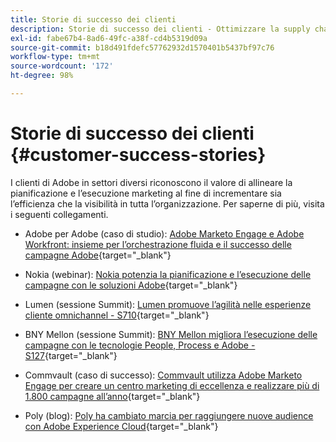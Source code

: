 ```yaml
---
title: Storie di successo dei clienti
description: Storie di successo dei clienti - Ottimizzare la supply chain per campagne marketing con Marketo e Workfront
exl-id: fabe67b4-8ad6-49fc-a38f-cd4b5319d09a
source-git-commit: b18d491fdefc57762932d1570401b5437bf97c76
workflow-type: tm+mt
source-wordcount: '172'
ht-degree: 98%

---
```


# Storie di successo dei clienti {#customer-success-stories}

I clienti di Adobe in settori diversi riconoscono il valore di allineare la pianificazione e l’esecuzione marketing al fine di incrementare sia l’efficienza che la visibilità in tutta l’organizzazione. Per saperne di più, visita i seguenti collegamenti.

* Adobe per Adobe (caso di studio): [Adobe Marketo Engage e Adobe Workfront: insieme per l’orchestrazione fluida e il successo delle campagne Adobe](https://business.adobe.com/customer-success-stories/adobe-campaign-orchestration-case-study){target="_blank"}

* Nokia (webinar): [Nokia potenzia la pianificazione e l’esecuzione delle campagne con le soluzioni Adobe](https://engage.adobe.com/MarWF22Q4WBR-Registration.html){target="_blank"}

* Lumen (sessione Summit): [Lumen promuove l’agilità nelle esperienze cliente omnichannel - S710](https://business.adobe.com/summit/2022/sessions/how-lumen-drives-agility-for-omnichannel-customer-s710.html){target="_blank"}

* BNY Mellon (sessione Summit): [BNY Mellon migliora l’esecuzione delle campagne con le tecnologie People, Process e Adobe - S127](https://business.adobe.com/events/experience-makers-live/2022/sessions/how-bny-mellon-improved-campaign-execution-with-pe-s127.html){target="_blank"}

* Commvault (caso di successo): [Commvault utilizza Adobe Marketo Engage per creare un centro marketing di eccellenza e realizzare più di 1.800 campagne all’anno](https://business.adobe.com/customer-success-stories/commvault-case-study){target="_blank"}

* Poly (blog): [Poly ha cambiato marcia per raggiungere nuove audience con Adobe Experience Cloud](https://business.adobe.com/blog/basics/how-poly-shifted-gears-reach-new-audiences-adobe-experience-cloud){target="_blank"}
